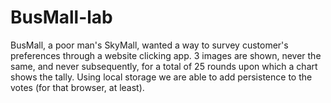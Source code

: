 # BusMall-lab

BusMall, a poor man's SkyMall, wanted a way to survey customer's preferences through a website clicking app. 3 images are shown, never the same, and never subsequently, for a total of 25 rounds upon which a chart shows the tally. Using local storage we are able to add persistence to the votes (for that browser, at least).

